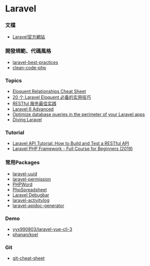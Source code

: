 <a name="#Laravel"></a>
# Laravel

<a name="#document"></a>
### 文檔
- [Laravel官方網站](https://laravel.com/)

<a name="#practice"></a>
### 開發規範、代碼風格
- [laravel-best-practices](https://github.com/alexeymezenin/laravel-best-practices)
- [clean-code-php](https://github.com/jupeter/clean-code-php)

<a name="#practice"></a>
### Topics
- [Eloquent Relationships Cheat Sheet](https://hackernoon.com/eloquent-relationships-cheat-sheet-5155498c209)
- [20 个 Laravel Eloquent 必备的实用技巧](https://learnku.com/laravel/t/9991/20-laravel-eloquent-necessary-practical-skills)
- [RESTful 服务最佳实践](https://www.cnblogs.com/jaxu/p/7908111.html)
- [Laravel 6 Advanced](https://www.youtube.com/watch?v=_z9nzEUgro4&list=PLpzy7FIRqpGD5pN3-Y66YDtxJCYuGumFO)
- [Optimize database queries in the perimeter of your Laravel apps](https://reinink.ca/articles/optimize-database-queries-in-the-perimeter-of-your-laravel-apps?ref=laravelnews)
- [Diving Laravel](https://divinglaravel.com/)

<a name="#tutorial"></a>
### Tutorial
- [Laravel API Tutorial: How to Build and Test a RESTful API](https://www.toptal.com/laravel/restful-laravel-api-tutorial)
- [Laravel PHP Framework - Full Course for Beginners (2019)](https://www.youtube.com/watch?v=ImtZ5yENzgE)

<a name="Packages"></a>
### 常用Packages
- [laravel-uuid](https://github.com/webpatser/laravel-uuid)
- [laravel-permission](https://github.com/spatie/laravel-permission)
- [PHPWord](https://github.com/PHPOffice/PHPWord)
- [PhpSpreadsheet](https://github.com/PHPOffice/PhpSpreadsheet)
- [Laravel Debugbar](https://github.com/barryvdh/laravel-debugbar)
- [laravel-activitylog](https://github.com/spatie/laravel-activitylog)
- [laravel-apidoc-generator](https://github.com/mpociot/laravel-apidoc-generator)

<a name="Demo"></a>
### Demo
- [yyx990803/laravel-vue-cli-3](https://github.com/yyx990803/laravel-vue-cli-3)
- [phanan/koel](https://github.com/phanan/koel)

<a name="#git"></a>
### Git
- [git-cheat-sheet](http://bilalarslan.me/git-cheat-sheet/)
